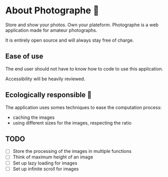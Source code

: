 # About Photographe :camera_flash:

Store and show your photos. Own your plateform.
Photographe is a web application made for amateur photographs.

It is entirely open source and will always stay free of charge.

## Ease of use

The end user should not have to know how to code to use this application.

Accessibility will be heavily reviewed.

## Ecologically responsible :leaves:

The application uses somes techniques to ease the computation process:
- caching the images
- using different sizes for the images, respecting the ratio

## TODO

- [ ] Store the processing of the images in multiple functions 
- [ ] Think of maximum height of an image 
- [ ] Set up lazy loading for images 
- [ ] Set up infinite scroll for images 
